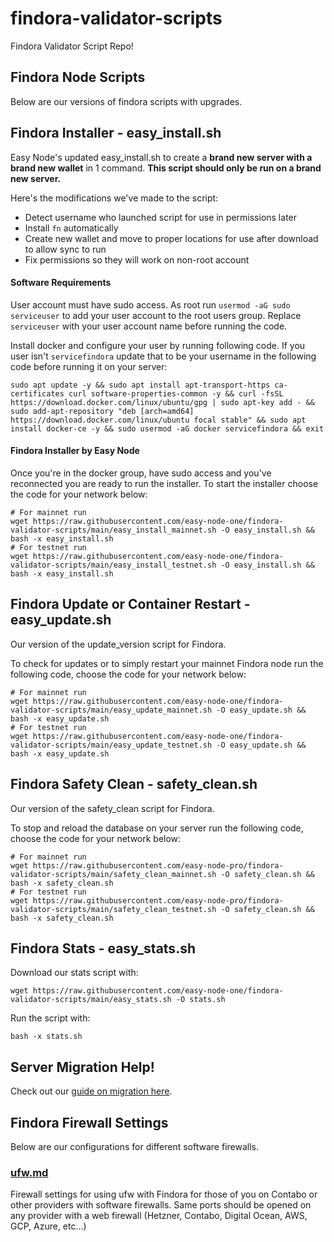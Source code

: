 # findora-validator-scripts
Findora Validator Script Repo!

## Findora Node Scripts
Below are our versions of findora scripts with upgrades.

## Findora Installer - easy_install.sh
Easy Node's updated easy_install.sh to create a **brand new server with a brand new wallet** in 1 command. **This script should only be run on a brand new server.**

Here's the modifications we've made to the script:
- Detect username who launched script for use in permissions later
- Install `fn` automatically
- Create new wallet and move to proper locations for use after download to allow sync to run
- Fix permissions so they will work on non-root account

#### Software Requirements
User account must have sudo access. As root run `usermod -aG sudo serviceuser` to add your user account to the root users group. Replace `serviceuser` with your user account name before running the code.

Install docker and configure your user by running following code. If you user isn't `servicefindora` update that to be your username in the following code before running it on your server:
```text
sudo apt update -y && sudo apt install apt-transport-https ca-certificates curl software-properties-common -y && curl -fsSL https://download.docker.com/linux/ubuntu/gpg | sudo apt-key add - && sudo add-apt-repository "deb [arch=amd64] https://download.docker.com/linux/ubuntu focal stable" && sudo apt install docker-ce -y && sudo usermod -aG docker servicefindora && exit
```

#### Findora Installer by Easy Node
Once you're in the docker group, have sudo access and you've reconnected you are ready to run the installer. To start the installer choose the code for your network below:
```text
# For mainnet run
wget https://raw.githubusercontent.com/easy-node-one/findora-validator-scripts/main/easy_install_mainnet.sh -O easy_install.sh && bash -x easy_install.sh
# For testnet run
wget https://raw.githubusercontent.com/easy-node-one/findora-validator-scripts/main/easy_install_testnet.sh -O easy_install.sh && bash -x easy_install.sh
```

## Findora Update or Container Restart - easy_update.sh
Our version of the update_version script for Findora.

To check for updates or to simply restart your mainnet Findora node run the following code, choose the code for your network below:
```text
# For mainnet run
wget https://raw.githubusercontent.com/easy-node-one/findora-validator-scripts/main/easy_update_mainnet.sh -O easy_update.sh && bash -x easy_update.sh
# For testnet run
wget https://raw.githubusercontent.com/easy-node-one/findora-validator-scripts/main/easy_update_testnet.sh -O easy_update.sh && bash -x easy_update.sh
```

## Findora Safety Clean - safety_clean.sh
Our version of the safety_clean script for Findora.

To stop and reload the database on your server run the following code, choose the code for your network below:
```text
# For mainnet run
wget https://raw.githubusercontent.com/easy-node-pro/findora-validator-scripts/main/safety_clean_mainnet.sh -O safety_clean.sh && bash -x safety_clean.sh
# For testnet run
wget https://raw.githubusercontent.com/easy-node-pro/findora-validator-scripts/main/safety_clean_testnet.sh -O safety_clean.sh && bash -x safety_clean.sh
```

## Findora Stats - easy_stats.sh
Download our stats script with:
```text
wget https://raw.githubusercontent.com/easy-node-one/findora-validator-scripts/main/easy_stats.sh -O stats.sh
```

Run the script with:
```text
bash -x stats.sh
```

## Server Migration Help!
Check out our [guide on migration here](https://guides.easynode.pro/findora/moving).

## Findora Firewall Settings
Below are our configurations for different software firewalls.  

### [ufw.md](/ufw.md)
Firewall settings for using ufw with Findora for those of you on Contabo or other providers with software firewalls. Same ports should be opened on any provider with a web firewall (Hetzner, Contabo, Digital Ocean, AWS, GCP, Azure, etc...)